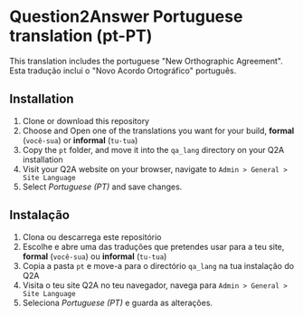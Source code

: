 # Question2Answer Portuguese translation (pt-PT)

This translation includes the portuguese "New Orthographic Agreement".
Esta tradução inclui o "Novo Acordo Ortográfico" português.

## Installation

1. Clone or download this repository
2. Choose and Open one of the translations you want for your build, **formal** (`você-sua`) or **informal** (`tu-tua`)
3. Copy the `pt` folder, and move it into the `qa_lang` directory on your Q2A installation
4. Visit your Q2A website on your browser, navigate to `Admin > General > Site Language`
5. Select *Portuguese (PT)* and save changes.

## Instalação

1. Clona ou descarrega este repositório
2. Escolhe e abre uma das traduções que pretendes usar para a teu site, **formal** (`você-sua`) ou **informal** (`tu-tua`)
3. Copia a pasta `pt` e move-a para o directório `qa_lang` na tua instalação do Q2A
4. Visita o teu site Q2A no teu navegador, navega para `Admin > General > Site Language`
5. Seleciona *Portuguese (PT)* e guarda as alterações.